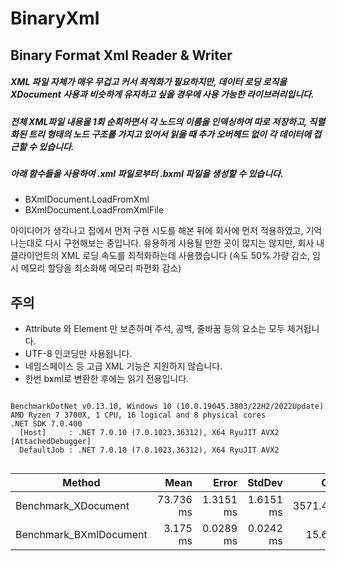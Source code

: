 # BinaryXml
Binary Format Xml Reader &amp; Writer 
---

##### XML 파일 자체가 매우 무겁고 커서 최적화가 필요하지만, 데이터 로딩 로직을 XDocument 사용과 비슷하게 유지하고 싶을 경우에 사용 가능한 라이브러리입니다.

##### 전체 XML파일 내용을 1회 순회하면서 각 노드의 이름을 인덱싱하여 따로 저장하고, 직렬화된 트리 형태의 노드 구조를 가지고 있어서 읽을 때 추가 오버헤드 없이 각 데이터에 접근할 수 있습니다. 

##### 아래 함수들을 사용하여 .xml 파일로부터 .bxml 파일을 생성할 수 있습니다.

- BXmlDocument.LoadFromXml
- BXmlDocument.LoadFromXmlFile

아이디어가 생각나고 집에서 먼저 구현 시도를 해본 뒤에 회사에 먼저 적용하였고, 기억나는대로 다시 구현해보는 중입니다.
유용하게 사용될 만한 곳이 많지는 않지만, 회사 내 클라이언트의 XML 로딩 속도를 최적화하는데 사용했습니다 (속도 50% 가량 감소, 임시 메모리 할당을 최소화해 메모리 파편화 감소)

## 주의
* Attribute 와 Element 만 보존하며 주석, 공백, 줄바꿈 등의 요소는 모두 제거됩니다.
* UTF-8 인코딩만 사용됩니다.
* 네임스페이스 등 고급 XML 기능은 지원하지 않습니다.
* 한번 bxml로 변환한 후에는 읽기 전용입니다.

```

BenchmarkDotNet v0.13.10, Windows 10 (10.0.19045.3803/22H2/2022Update)
AMD Ryzen 7 3700X, 1 CPU, 16 logical and 8 physical cores
.NET SDK 7.0.400
  [Host]     : .NET 7.0.10 (7.0.1023.36312), X64 RyuJIT AVX2 [AttachedDebugger]
  DefaultJob : .NET 7.0.10 (7.0.1023.36312), X64 RyuJIT AVX2


```
| Method                 | Mean      | Error     | StdDev    | Gen0      | Gen1      | Gen2      | Allocated |
|----------------------- |----------:|----------:|----------:|----------:|----------:|----------:|----------:|
| Benchmark_XDocument    | 73.736 ms | 1.3151 ms | 1.6151 ms | 3571.4286 | 3428.5714 | 1285.7143 |  20.63 MB |
| Benchmark_BXmlDocument |  3.175 ms | 0.0289 ms | 0.0242 ms |   15.6250 |   15.6250 |   15.6250 |   7.82 MB |
